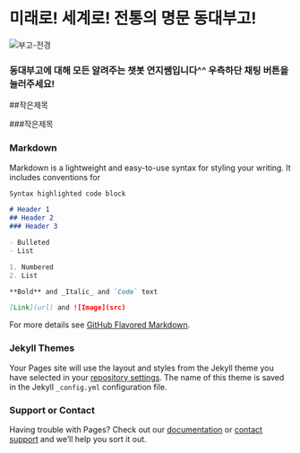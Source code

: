 # 미래로! 세계로! 전통의 명문 동대부고!


![부고-전경](https://user-images.githubusercontent.com/81335498/117571769-e124b280-b10a-11eb-82eb-057a0ceaff6e.jpg)

### 동대부고에 대해 모든 알려주는 챗봇 연지쌤입니다^^ 우측하단 채팅 버튼을 눌러주세요!

##작은제목

###작은제목

### Markdown

Markdown is a lightweight and easy-to-use syntax for styling your writing. It includes conventions for

```markdown
Syntax highlighted code block

# Header 1
## Header 2
### Header 3

- Bulleted
- List

1. Numbered
2. List

**Bold** and _Italic_ and `Code` text

[Link](url) and ![Image](src)
```

For more details see [GitHub Flavored Markdown](https://guides.github.com/features/mastering-markdown/).

### Jekyll Themes

Your Pages site will use the layout and styles from the Jekyll theme you have selected in your [repository settings](https://github.com/loveboeun12/BTSbots/settings). The name of this theme is saved in the Jekyll `_config.yml` configuration file.

### Support or Contact

Having trouble with Pages? Check out our [documentation](https://docs.github.com/categories/github-pages-basics/) or [contact support](https://support.github.com/contact) and we’ll help you sort it out.






